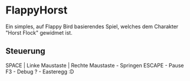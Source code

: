 # FlappyHorst
Ein simples, auf Flappy Bird basierendes Spiel, welches dem Charakter "Horst Flock" gewidmet ist.

## Steuerung
SPACE | Linke Maustaste | Rechte Maustaste - Springen
ESCAPE - Pause
F3 - Debug
? - Easteregg :D
